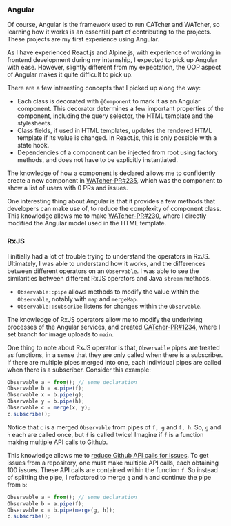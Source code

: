 ### Angular

Of course, Angular is the framework used to run CATcher and WATcher, so learning how it works is an essential part of contributing to the projects. These projects are my first experience using Angular.

As I have experienced React.js and Alpine.js, with experience of working in frontend development during my internship, I expected to pick up Angular with ease. However, slightly different from my expectation, the OOP aspect of Angular makes it quite difficult to pick up.

There are a few interesting concepts that I picked up along the way:
* Each class is decorated with `@Component` to mark it as an Angular component. This decorator determines a few important properties of the component, including the query selector, the HTML template and the stylesheets.
* Class fields, if used in HTML templates, updates the rendered HTML template if its value is changed. In React.js, this is only possible with a state hook.
* Dependencies of a component can be injected from root using factory methods, and does not have to be explicitly instantiated.

The knowledge of how a component is declared allows me to confidently create a new component in [WATcher-PR#235](https://github.com/CATcher-org/WATcher/pull/235), which was the component to show a list of users with 0 PRs and issues.

One interesting thing about Angular is that it provides a few methods that developers can make use of, to reduce the complexity of component class. This knowledge allows me to make [WATcher-PR#230](https://github.com/CATcher-org/WATcher/pull/230), where I directly modified the Angular model used in the HTML template.

### RxJS

I initially had a lot of trouble trying to understand the operators in RxJS. Ultimately, I was able to understand how it works, and the differences between different operators on an `Observable`. I was able to see the similarities between different RxJS operators and Java `stream` methods.
* `Observable::pipe` allows methods to modify the value within the `Observable`, notably with `map` and `mergeMap`.
* `Observable::subscribe` listens for changes within the `Observable`.

The knowledge of RxJS operators allow me to modify the underlying processes of the Angular services, and created [CATcher-PR#1234](https://github.com/CATcher-org/CATcher/pull/1234), where I set branch for image uploads to `main`.

One thing to note about RxJS operator is that, `Observable` pipes are treated as functions, in a sense that they are only called when there is a subscriber. If there are multiple pipes merged into one, each individual pipes are called when there is a subscriber. Consider this example:

```ts
Observable a = from(); // some declaration
Observable b = a.pipe(f);
Observable x = b.pipe(g);
Observable y = b.pipe(h);
Observable c = merge(x, y);
c.subscribe();
```

Notice that `c` is a merged `Observable` from pipes of `f, g` and `f, h`. So, `g` and `h` each are called once, but `f` is called twice! Imagine if `f` is a function making multiple API calls to Github.

This knowledge allows me to [reduce Github API calls for issues](https://github.com/CATcher-org/WATcher/pull/360/files#diff-7006ea7c06fd1129a5fc2c0aefbf660f5b2ddf1821ede1c269a2f8f1a9c971bc). To get issues from a repository, one must make multiple API calls, each obtaining 100 issues. These API calls are contained within the function `f`. So instead of splitting the pipe, I refactored to merge `g` and `h` and continue the pipe from `b`:

```ts
Observable a = from(); // some declaration
Observable b = a.pipe(f);
Observable c = b.pipe(merge(g, h));
c.subscribe();
```
